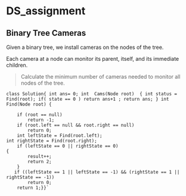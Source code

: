 # DS_assignment
## Binary Tree Cameras 

Given a binary tree, we install cameras on the nodes of the tree. 

Each camera at a node can monitor its parent, itself, and its immediate children.

> Calculate the minimum number of cameras needed to monitor all nodes of the tree.


`class Solution{
    int ans= 0;
    int  Cams(Node root) 
    {
        int status = Find(root);
        if( state == 0 )
          return ans+1 ;
        return ans;
    }
   int   Find(Node root)
   {`
       
        if (root == null)
            return -1;
        if (root.left == null && root.right == null) 
            return 0;
        int leftState = Find(root.left);
	int rightState = Find(root.right); 
        if (leftState == 0 || rightState == 0) 
	{
            result++;
            return 2;
        }
       if ((leftState == 1 || leftState == -1) && (rightState == 1 || rightState == -1))
            return 0;
        return 1;}}` 
